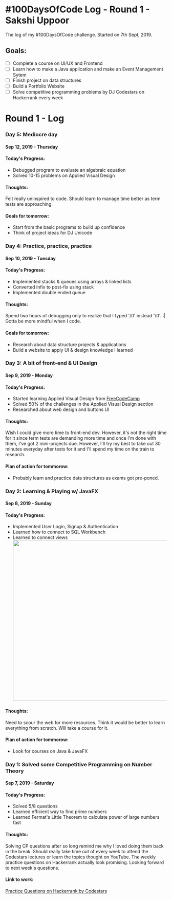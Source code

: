 # #100DaysOfCode Log - Round 1 - Sakshi Uppoor

The log of my #100DaysOfCode challenge. Started on 7th Sept, 2019.

## Goals:
* [ ] Complete a course on UI/UX and Frontend
* [ ] Learn how to make a Java application and make  an Event Management Sytem
* [ ] Finish project on data structures
* [ ] Build a Portfolio Website
* [ ] Solve competitive programming problems by DJ Codestars on Hackerrank every week

# __Round 1 - Log__

### __Day 5: Mediocre day__
#### Sep 12, 2019 - Thursday

#### Today's Progress: 
* Debugged program to evaluate an algebraic equation
* Solved 10-15 problems on Applied Visual Design

#### Thoughts:
 Felt really uninspired to code. Should learn to manage time better as term tests are approaching.

#### Goals for tomorrow: 
* Start from the basic programs to build up confidence 
* Think of project ideas for DJ Unicode

### __Day 4: Practice, practice, practice__
#### Sep 10, 2019 - Tuesday

#### Today's Progress: 
* Implemented stacks & queues using arrays & linked lists
* Converted infix to post-fix using stack
* Implemented double ended queue

#### Thoughts:
Spend two hours of debugging only to realize that I typed '/0' instead '\0'. :|
Gotta be more mindful when I code. 

#### Goals for tomorrow: 
* Research about data structure projects & applications
* Build a website to apply UI & design knowledge I learned

### __Day 3: A bit of front-end & UI Design__
#### Sep 9, 2019 - Monday

#### Today's Progress: 
* Started learning Applied Visual Design from [FreeCodeCamp](https://learn.freecodecamp.org/) 
* Solved 50% of the challenges in the Applied Visual Design section
* Researched about web design and buttons UI

#### Thoughts:  
Wish I could give more time to front-end dev. However, it's not the right time for it since term tests are demanding more time and once I'm done with them, I've got 2 mini-projects due. However, I'll try my best to take out 30 minutes everyday after tests for it and I'll spend my time on the train to research.

#### Plan of action for tommorow: 
* Probably learn and practice data structures as exams got pre-poned.

### __Day 2: Learning & Playing w/ JavaFX__
#### Sep 8, 2019 - Sunday

#### Today's Progress: 
* Implemented User Login, Signup & Authentication
* Learned how to connect to SQL Workbench
* Learned to connect views
<br /><img src="https://i.imgur.com/y4VKmAF.jpg" width=500></img>

#### Thoughts:  
Need to scour the web for more resources. Think it would be better to learn everything from scratch. Will take a course for it.

#### Plan of action for tommorow: 
* Look for courses on Java & JavaFX


### __Day 1: Solved some Competitive Programming on Number Theory__
#### Sep 7, 2019 - Saturday

#### Today's Progress: 
* Solved 5/8 questions
* Learned efficient way to find prime numbers
* Learned Fermat's Little Theorem to calculate power of large numbers fast

#### Thoughts:  
Solving CP questions after so long remind me why I loved doing them back in the break. Should really take time out of every week to attend the Codestars lectures or learn the topics thought on YouTube. The weekly practice questions on Hackerrank actually look promising. Looking forward to next week's questions.

#### Link to work: 
[Practice Questions on Hackerrank by Codestars](https://www.hackerrank.com/contests/practice-questions-1567579589/challenges)
